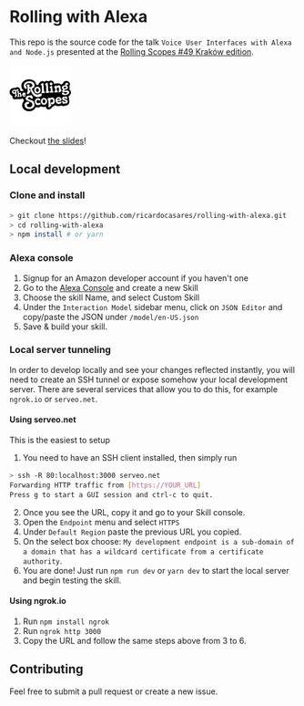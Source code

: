 # Rolling with Alexa

This repo is the source code for the talk `Voice User Interfaces with Alexa and Node.js` presented at the [Rolling Scopes #49 Kraków edition](https://krakow.rollingscopes.com/).

![Rolling Scopes #49](https://raw.githubusercontent.com/ricardocasares/rolling-with-alexa/master/assets/logo_108x108.png)

Checkout [the slides](https://slides.com/ricardocasares/voice-user-interfaces-with-amazon-alexa)!

## Local development

### Clone and install

```sh
> git clone https://github.com/ricardocasares/rolling-with-alexa.git
> cd rolling-with-alexa
> npm install # or yarn
```

### Alexa console

1.  Signup for an Amazon developer account if you haven't one
2.  Go to the [Alexa Console](https://developer.amazon.com/alexa/console/ask) and create a new Skill
3.  Choose the skill Name, and select Custom Skill
4.  Under the `Interaction Model` sidebar menu, click on `JSON Editor` and copy/paste the JSON under `/model/en-US.json`
5.  Save & build your skill.

### Local server tunneling

In order to develop locally and see your changes reflected instantly, you will need to create an SSH tunnel or expose somehow your local development server. There are several services that allow you to do this, for example `ngrok.io` or `serveo.net`.

#### Using serveo.net

This is the easiest to setup

1.  You need to have an SSH client installed, then simply run

```sh
> ssh -R 80:localhost:3000 serveo.net
Forwarding HTTP traffic from [https://YOUR_URL]
Press g to start a GUI session and ctrl-c to quit.
```

2.  Once you see the URL, copy it and go to your Skill console.
3.  Open the `Endpoint` menu and select `HTTPS`
4.  Under `Default Region` paste the previous URL you copied.
5.  On the select box choose: `My development endpoint is a sub-domain of a domain that has a wildcard certificate from a certificate authority`.
6.  You are done! Just run `npm run dev` or `yarn dev` to start the local server and begin testing the skill.

#### Using ngrok.io

1.  Run `npm install ngrok`
2.  Run `ngrok http 3000`
3.  Copy the URL and follow the same steps above from 3 to 6.

## Contributing

Feel free to submit a pull request or create a new issue.
